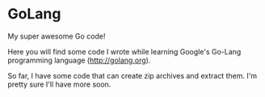 GoLang
======

My super awesome Go code!

Here you will find some code I wrote while learning Google's Go-Lang programming language (http://golang.org).

So far, I have some code that can create zip archives and extract them. I'm pretty sure I'll have more soon.
